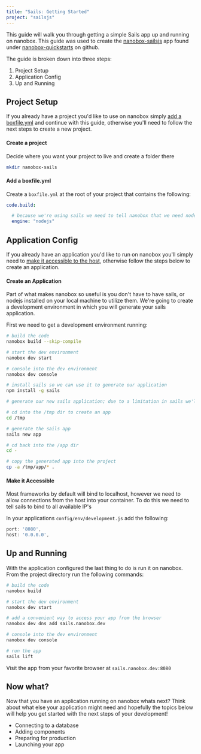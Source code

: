 ```yaml
---
title: "Sails: Getting Started"
project: "sailsjs"
---
```


This guide will walk you through getting a simple Sails app up and running on nanobox. This guide was used to create the [nanobox-sailsjs](https://github.com/nanobox-quickstarts/nanobox-sailsjs) app found under [nanobox-quickstarts](https://github.com/nanobox-quickstarts) on github.

The guide is broken down into three steps:

1. Project Setup
2. Application Config
3. Up and Running

## Project Setup
If you already have a project you'd like to use on nanobox simply [add a boxfile.yml](#add-a-boxfile-yml) and continue with this guide, otherwise you'll need to follow the next steps to create a new project.

#### Create a project
Decide where you want your project to live and create a folder there

```bash
mkdir nanobox-sails
```

#### Add a boxfile.yml
Create a `boxfile.yml` at the root of your project that contains the following:

```yaml
code.build:

  # because we're using sails we need to tell nanobox that we need nodejs in our container
  engine: "nodejs"
```

## Application Config
If you already have an application you'd like to run on nanobox you'll simply need to [make it accessible to the host](#make-it-accessible), otherwise follow the steps below to create an application.

#### Create an Application
Part of what makes nanobox so useful is you don't have to have sails, or nodejs installed on your local machine to utilize them. We're going to create a development environment in which you will generate your sails application.

First we need to get a development environment running:

```bash
# build the code
nanobox build --skip-compile

# start the dev environment
nanobox dev start

# console into the dev environment
nanobox dev console

# install sails so we can use it to generate our application
npm install -g sails

# generate our new sails application; due to a limitation in sails we'll have to generate our app in another folder and move it where we want it

# cd into the /tmp dir to create an app
cd /tmp

# generate the sails app
sails new app

# cd back into the /app dir
cd -

# copy the generated app into the project
cp -a /tmp/app/* .
```

#### Make it Accessible
Most frameworks by default will bind to localhost, however we need to allow connections from the host into your container. To do this we need to tell sails to bind to all available IP's

In your applications `config/env/development.js` add the following:

```javascript
port: '8080',
host: '0.0.0.0',
```

## Up and Running
With the application configured the last thing to do is run it on nanobox. From the project directory run the following commands:

```bash
# build the code
nanobox build

# start the dev environment
nanobox dev start

# add a convenient way to access your app from the browser
nanobox dev dns add sails.nanobox.dev

# console into the dev environment
nanobox dev console

# run the app
sails lift
```

Visit the app from your favorite browser at `sails.nanobox.dev:8080`

## Now what?
Now that you have an application running on nanobox whats next? Think about what else your application might need and hopefully the topics below will help you get started with the next steps of your development!

* Connecting to a database
* Adding components
* Preparing for production
* Launching your app
